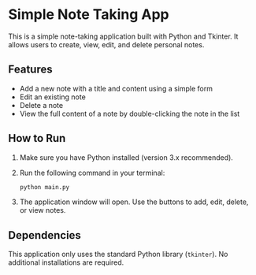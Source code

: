 # Simple Note Taking App

This is a simple note-taking application built with Python and Tkinter. It allows users to create, view, edit, and delete personal notes.

## Features

- Add a new note with a title and content using a simple form
- Edit an existing note
- Delete a note
- View the full content of a note by double-clicking the note in the list

## How to Run

1. Make sure you have Python installed (version 3.x recommended).
2. Run the following command in your terminal:

   ```bash
   python main.py
   ```

3. The application window will open. Use the buttons to add, edit, delete, or view notes.

## Dependencies

This application only uses the standard Python library (`tkinter`). No additional installations are required.
